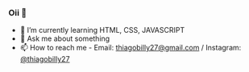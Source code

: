 ### Oii 👋

- 🌱 I’m currently learning HTML, CSS, JAVASCRIPT
- 💬 Ask me about something
- 📫 How to reach me - Email: thiagobilly27@gmail.com / Instagram: [@thiagobilly27](https://www.instagram.com/thiagobilly27/)
